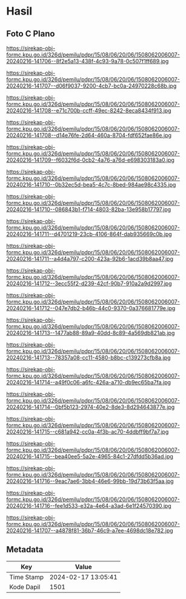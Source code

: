 # Hasil

## Foto C Plano

https://sirekap-obj-formc.kpu.go.id/326d/pemilu/pdpr/15/08/06/20/06/1508062006007-20240216-141706--8f2e5a13-438f-4c93-9a78-0c507f1ff689.jpg

https://sirekap-obj-formc.kpu.go.id/326d/pemilu/pdpr/15/08/06/20/06/1508062006007-20240216-141707--d06f9037-9200-4cb7-bc0a-24970228c68b.jpg

https://sirekap-obj-formc.kpu.go.id/326d/pemilu/pdpr/15/08/06/20/06/1508062006007-20240216-141708--e71c700b-ccff-49ec-8242-8eca8434f913.jpg

https://sirekap-obj-formc.kpu.go.id/326d/pemilu/pdpr/15/08/06/20/06/1508062006007-20240216-141708--d14e76fe-2d64-460a-8704-fdf652fae86e.jpg

https://sirekap-obj-formc.kpu.go.id/326d/pemilu/pdpr/15/08/06/20/06/1508062006007-20240216-141709--f6032f6d-0cb2-4a76-a76d-e698303183a0.jpg

https://sirekap-obj-formc.kpu.go.id/326d/pemilu/pdpr/15/08/06/20/06/1508062006007-20240216-141710--0b32ec5d-bea5-4c7c-8bed-984ae98c4335.jpg

https://sirekap-obj-formc.kpu.go.id/326d/pemilu/pdpr/15/08/06/20/06/1508062006007-20240216-141710--086843b1-f714-4803-82ba-13e958b17797.jpg

https://sirekap-obj-formc.kpu.go.id/326d/pemilu/pdpr/15/08/06/20/06/1508062006007-20240216-141711--d4701219-23cb-4106-864f-dab935669c0b.jpg

https://sirekap-obj-formc.kpu.go.id/326d/pemilu/pdpr/15/08/06/20/06/1508062006007-20240216-141711--a4d4a797-c200-423a-92b6-1acd39b8aa47.jpg

https://sirekap-obj-formc.kpu.go.id/326d/pemilu/pdpr/15/08/06/20/06/1508062006007-20240216-141712--3ecc55f2-d239-42cf-90b7-910a2a9d2997.jpg

https://sirekap-obj-formc.kpu.go.id/326d/pemilu/pdpr/15/08/06/20/06/1508062006007-20240216-141712--047e7db2-b46b-44c0-9370-0a376681779e.jpg

https://sirekap-obj-formc.kpu.go.id/326d/pemilu/pdpr/15/08/06/20/06/1508062006007-20240216-141713--1477ab88-89a9-40dd-8c89-4a569db821ab.jpg

https://sirekap-obj-formc.kpu.go.id/326d/pemilu/pdpr/15/08/06/20/06/1508062006007-20240216-141713--78357a08-cc11-4580-b8bc-c139273cfb8a.jpg

https://sirekap-obj-formc.kpu.go.id/326d/pemilu/pdpr/15/08/06/20/06/1508062006007-20240216-141714--a49f0c06-a6fc-426a-a710-db9ec65ba7fa.jpg

https://sirekap-obj-formc.kpu.go.id/326d/pemilu/pdpr/15/08/06/20/06/1508062006007-20240216-141714--0bf5b123-2974-40e2-8de3-8d294643877e.jpg

https://sirekap-obj-formc.kpu.go.id/326d/pemilu/pdpr/15/08/06/20/06/1508062006007-20240216-141715--c681a942-cc0a-4f3b-ac70-4ddbff9bf7a7.jpg

https://sirekap-obj-formc.kpu.go.id/326d/pemilu/pdpr/15/08/06/20/06/1508062006007-20240216-141715--bea40ee5-5a2e-4965-84c1-27dfdd5b36ad.jpg

https://sirekap-obj-formc.kpu.go.id/326d/pemilu/pdpr/15/08/06/20/06/1508062006007-20240216-141716--9eac7ae6-3bb4-46e6-99bb-19d73b63f5aa.jpg

https://sirekap-obj-formc.kpu.go.id/326d/pemilu/pdpr/15/08/06/20/06/1508062006007-20240216-141716--fee1d533-e32a-4e64-a3ad-6e1f24570390.jpg

https://sirekap-obj-formc.kpu.go.id/326d/pemilu/pdpr/15/08/06/20/06/1508062006007-20240216-141707--a4878f81-36b7-46c9-a7ee-4698dc18e782.jpg


## Metadata

| Key        | Value               |
| ---------- | ------------------- |
| Time Stamp | 2024-02-17 13:05:41 |
| Kode Dapil | 1501                |



